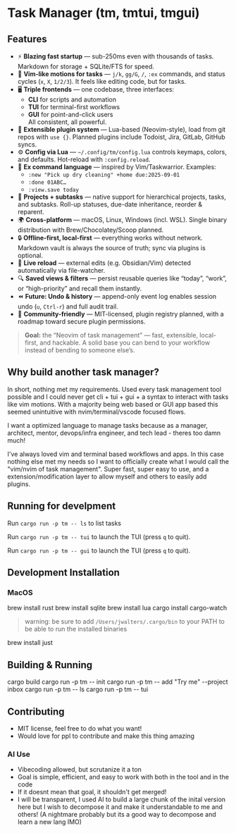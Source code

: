 # Task Manager (tm, tmtui, tmgui)

## Features

- ⚡ **Blazing fast startup** — sub-250ms even with thousands of tasks. Markdown for storage + SQLite/FTS for speed.
- 🎹 **Vim-like motions for tasks** — `j/k`, `gg/G`, `/`, `:ex` commands, and status cycles (`x`, `X`, `1/2/3`). It feels like editing code, but for tasks.
- 🖥️ **Triple frontends** — one codebase, three interfaces:
  - **CLI** for scripts and automation
  - **TUI** for terminal-first workflows
  - **GUI** for point-and-click users  
  All consistent, all powerful.
- 🧩 **Extensible plugin system** — Lua-based (Neovim-style), load from git repos with `use {}`. Planned plugins include Todoist, Jira, GitLab, GitHub syncs.
- ⚙️ **Config via Lua** — `~/.config/tm/config.lua` controls keymaps, colors, and defaults. Hot-reload with `:config.reload`.
- 📜 **Ex command language** — inspired by Vim/Taskwarrior. Examples:
  - `:new "Pick up dry cleaning" +home due:2025-09-01`
  - `:done 01ABC…`
  - `:view.save today`
- 📂 **Projects + subtasks** — native support for hierarchical projects, tasks, and subtasks. Roll-up statuses, due-date inheritance, reorder & reparent.
- 🌍 **Cross-platform** — macOS, Linux, Windows (incl. WSL). Single binary distribution with Brew/Chocolatey/Scoop planned.
- 🔒 **Offline-first, local-first** — everything works without network. Markdown vault is always the source of truth; sync via plugins is optional.
- 🔄 **Live reload** — external edits (e.g. Obsidian/Vim) detected automatically via file-watcher.
- 🔍 **Saved views & filters** — persist reusable queries like “today”, “work”, or “high-priority” and recall them instantly.
- ⏪ **Future: Undo & history** — append-only event log enables session undo (`u`, `Ctrl-r`) and full audit trail.
- 🤝 **Community-friendly** — MIT-licensed, plugin registry planned, with a roadmap toward secure plugin permissions.

> **Goal:** the “Neovim of task management” — fast, extensible, local-first, and hackable. A solid base you can bend to your workflow instead of bending to someone else’s.


## Why build another task manager?
In short, nothing met my requirements. Used every task management tool possible and I could never get cli + tui + gui + a syntax to interact with tasks like vim motions. With a majority being web based or GUI app based this seemed unintuitive with nvim/terminal/vscode focused flows.

I want a optimized language to manage tasks because as a manager, architect, mentor, devops/infra engineer, and tech lead - theres too damn much!

I've always loved vim and terminal based workflows and apps. In this case nothing else met my needs so I want to officially create what I would call the "vim/nvim of task management". Super fast, super easy to use, and a extension/modification layer to allow myself and others to easily add plugins.

## Running for develpment
Run `cargo run -p tm -- ls` to list tasks


Run `cargo run -p tm -- tui` to launch the TUI (press `q` to quit).


Run `cargo run -p tm -- gui` to launch the TUI (press `q` to quit).



## Development Installation
### MacOS
brew install rust
brew install sqlite
brew install lua
cargo install cargo-watch
> warning: be sure to add `/Users/jwalters/.cargo/bin` to your PATH to be able to run the installed binaries

brew install just

## Building & Running
cargo build
cargo run -p tm -- init
cargo run -p tm -- add "Try me" --project inbox
cargo run -p tm -- ls
cargo run -p tm -- tui

## Contributing
- MIT license, feel free to do what you want!
- Would love for ppl to contribute and make this thing amazing

### AI Use
- Vibecoding allowed, but scrutanize it a ton
- Goal is simple, efficient, and easy to work with both in the tool and in the code
- If it doesnt mean that goal, it shouldn't get merged!
- I will be transparent, I used AI to build a large chunk of the inital version here but I wish to decompose it and make it understandable to me and others! (A nightmare probably but its a good way to decompose and learn a new lang IMO)



